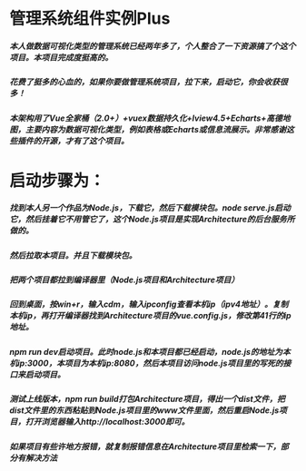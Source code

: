 <h1>
管理系统组件实例Plus
</h1>
<h5>
本人做数据可视化类型的管理系统已经两年多了，个人整合了一下资源搞了个这个项目。本项目完成度挺高的。
</h5>
<h5>
花费了挺多的心血的，如果你要做管理系统项目，拉下来，启动它，你会收获很多！
</h5>
<h5>
本架构用了Vue全家桶（2.0+）+vuex数据持久化+Iview4.5+Echarts+高德地图，主要内容为数据可视化类型，例如表格或Echarts或信息流展示。非常感谢这些插件的开源，才有了这个项目。
</h5>
<h1>
启动步骤为：
</h1>
<h5>
找到本人另一个作品为Node.js，下载它，然后下载模块包。node serve.js启动它，然后挂着它不用管它了，这个Node.js项目是实现Architecture的后台服务所做的。
</h5>
<h5>
然后拉取本项目。并且下载模块包。
</h5>
<h5>
把两个项目都拉到编译器里（Node.js项目和Architecture项目）
</h5>
<h5>
回到桌面，按win+r，输入cdm，输入ipconfig查看本机ip（ipv4地址）。复制本机ip，再打开编译器找到Architecture项目的vue.config.js，修改第41行的ip地址。
</h5>
<h5>
npm run dev启动项目。此时node.js和本项目都已经启动，node.js的地址为本机ip:3000，本项目为本机ip:8080，然后本项目访问node.js项目里的写死的接口来启动项目。
</h5>
<h5>
测试上线版本，npm run build打包Architecture项目，得出一个dist文件，把dist文件里的东西粘贴到Node.js项目里的www文件里面，然后重启Node.js项目，打开浏览器输入http://localhost:3000即可。
</h5>
<h5>
如果项目有些许地方报错，就复制报错信息在Architecture项目里检索一下，部分有解决方法
</h5>
